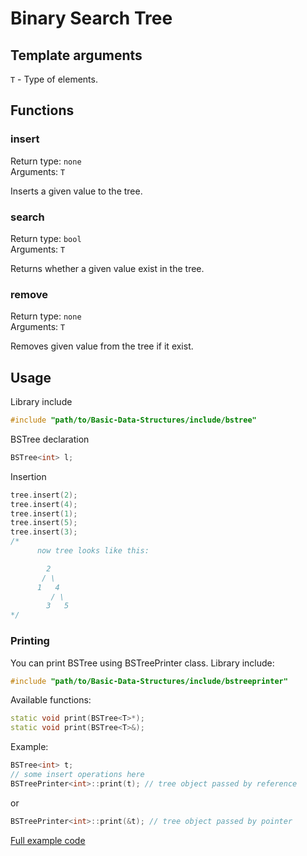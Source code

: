 # Binary Search Tree

## Template arguments
`T` - Type of elements.

## Functions

### insert

Return type: `none`
<br>
Arguments: `T`

Inserts a given value to the tree.

### search

Return type: `bool`
<br>
Arguments: `T`

Returns whether a given value exist in the tree.

### remove

Return type: `none`
<br>
Arguments: `T`

Removes given value from the tree if it exist.

## Usage

Library include
```c++
#include "path/to/Basic-Data-Structures/include/bstree"
```

BSTree declaration
```c++
BSTree<int> l;
```

Insertion
```c++
tree.insert(2);
tree.insert(4);
tree.insert(1);
tree.insert(5);
tree.insert(3);
/*
      now tree looks like this:

        2
       / \
      1   4
         / \
        3   5
*/
```

### Printing

You can print BSTree using BSTreePrinter class.
Library include:
```c++
#include "path/to/Basic-Data-Structures/include/bstreeprinter"
```
Available functions:
```c++
static void print(BSTree<T>*);
static void print(BSTree<T>&);
```
Example:
```c++
BSTree<int> t;
// some insert operations here
BSTreePrinter<int>::print(t); // tree object passed by reference
```
or
```c++
BSTreePrinter<int>::print(&t); // tree object passed by pointer
```

[Full example code](examples/bstree.cpp)

